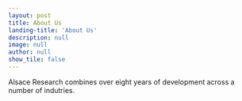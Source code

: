 ```yaml
---
layout: post
title: About Us
landing-title: 'About Us'
description: null
image: null
author: null
show_tile: false
---
```


Alsace Research combines over eight years of development across a number of indutries.